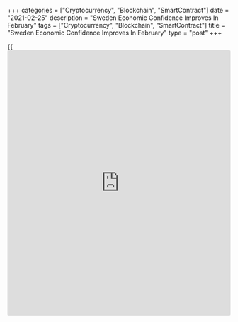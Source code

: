 +++
categories = ["Cryptocurrency", "Blockchain", "SmartContract"]
date = "2021-02-25"
description = "Sweden Economic Confidence Improves In February"
tags = ["Cryptocurrency", "Blockchain", "SmartContract"]
title = "Sweden Economic Confidence Improves In February"
type = "post"
+++

{{<iframe id="large-banner" src="https://www.bounty.group/#slide=4.0" width="100%" height="600" scrolling="no" style="border: 0px solid rgb(216, 221, 230); border-radius: 3px;">}}

Sweden's economic confidence improved in February, data from the
National Institute of Economic Research showed on Thursday.

The economic tendency indicator rose to 103.6 in February from 100.9 in
January.

The consumer confidence index increased to 97.5 in February from 94.4 in
the prior month.

The manufacturing industry confidence index rose to 114.6 in February
from 113.7 in the preceding month.

The retail trade confidence index grew to 99.8 in February from 96.6 in
the previous month.

The measure of construction morale rose to 95.4 in February from 95.1 in
the prior month.

For comments and feedback [contact](https://www.playgroundfx.com/contact/): editorial@rtt[news](https://www.letsplayfx.com/blog/forex-news-website/).com

[Economic News][1]

 **What parts of the world are seeing the best (and worst) economic
performances lately? Click[here][2] to check out our [Econ Scorecard][2]
and find out! See up-to-the-moment [ranking](https://www.playgroundfx.com/blog/crypto-exchange-ranking/)s for the best and worst
performers in [GDP][3], [unemployment rate][4], [inflation][5] and much
more.**

   1. www.rtt[news](https://www.letsplayfx.com/blog/forex-news-website/).com/Content/EconomicNews.aspx
   2. www.rtt[news](https://www.letsplayfx.com/blog/forex-news-website/).com/economic-scorecard/world-rank/unemployment-rate/highest-performance.aspx
   3. www.rtt[news](https://www.letsplayfx.com/blog/forex-news-website/).com/economic-scorecard/world-rank/GDP/highest-performance.aspx
   4. www.rtt[news](https://www.letsplayfx.com/blog/forex-news-website/).com/economic-scorecard/world-rank/unemployment-rate/lowest-performance.aspx
   5. www.rtt[news](https://www.letsplayfx.com/blog/forex-news-website/).com/economic-scorecard/world-rank/CPI/highest-performance.aspx